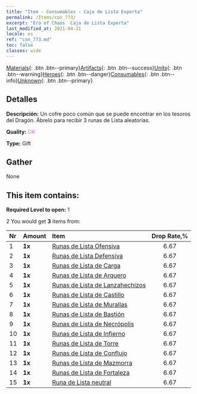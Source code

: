 ```yaml
---
title: "Item - Consumables - Caja de Lista Experta"
permalink: /Items/con_773/
excerpt: "Era of Chaos  Caja de Lista Experta"
last_modified_at: 2021-04-21
locale: es
ref: "con_773.md"
toc: false
classes: wide
---
```

 [Materials](/es/Items/){: .btn .btn--primary}[Artifacts](/es/Items/Artifacts/){: .btn .btn--success}[Units](/es/Items/Units/){: .btn .btn--warning}[Heroes](/es/Items/Heroes/){: .btn .btn--danger}[Consumables](/es/Items/Consumables/){: .btn .btn--info}[Unknown](/es/Items/Unknown/){: .btn .btn--primary}

## Detalles
 **Descripción:** Un cofre poco común que se puede encontrar en los tesoros del Dragón. Ábrelo para recibir 3 runas de Lista aleatorias.

 **Quality:** <span style="color: #DA70D6">OK</span>

 **Type:** Gift

## Gather

  None

## This item contains:

 **Required Level to open:** 1

 2 You would get **3** items  from:

  | Nr | Amount |     Item    | Drop Rate,% |
  |:---|:-------|:------------|:---------:|
  | 1 |  **1x** | [Runas de Lista Ofensiva](/es/Items/con_734/) | 6.67 | 
  | 2 |  **1x** | [Runas de Lista Defensiva](/es/Items/con_739/) | 6.67 | 
  | 3 |  **1x** | [Runas de Lista de Carga](/es/Items/con_741/) | 6.67 | 
  | 4 |  **1x** | [Runas de Lista de Arquero](/es/Items/con_742/) | 6.67 | 
  | 5 |  **1x** | [Runas de Lista de Lanzahechizos](/es/Items/con_746/) | 6.67 | 
  | 6 |  **1x** | [Runas de Lista de Castillo](/es/Items/con_752/) | 6.67 | 
  | 7 |  **1x** | [Runas de Lista de Murallas](/es/Items/con_753/) | 6.67 | 
  | 8 |  **1x** | [Runas de Lista de Bastión](/es/Items/con_754/) | 6.67 | 
  | 9 |  **1x** | [Runas de Lista de Necrópolis](/es/Items/con_755/) | 6.67 | 
  | 10 |  **1x** | [Runas de Lista de Infierno](/es/Items/con_777/) | 6.67 | 
  | 11 |  **1x** | [Runas de Lista de Torre](/es/Items/con_785/) | 6.67 | 
  | 12 |  **1x** | [Runas de Lista de Conflujo](/es/Items/con_791/) | 6.67 | 
  | 13 |  **1x** | [Runas de Lista de Mazmorra](/es/Items/con_792/) | 6.67 | 
  | 14 |  **1x** | [Runas de Lista de Fortaleza](/es/Items/con_818/) | 6.67 | 
  | 15 |  **1x** | [Runa de Lista neutral](/es/Items/con_869/) | 6.67 | 
